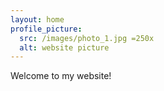 ```yaml
---
layout: home
profile_picture:
  src: /images/photo_1.jpg =250x
  alt: website picture
---
```


<p>
  Welcome to my website!
</p>
